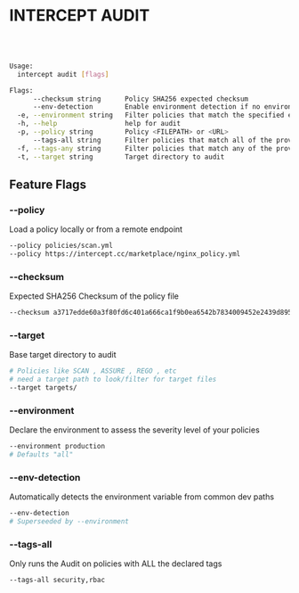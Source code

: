

# INTERCEPT AUDIT 

<br><br>


```sh
Usage:
  intercept audit [flags]

Flags:
      --checksum string      Policy SHA256 expected checksum
      --env-detection        Enable environment detection if no environment is specified
  -e, --environment string   Filter policies that match the specified environment
  -h, --help                 help for audit
  -p, --policy string        Policy <FILEPATH> or <URL>
      --tags-all string      Filter policies that match all of the provided tags (comma-separated)
  -f, --tags-any string      Filter policies that match any of the provided tags (comma-separated)
  -t, --target string        Target directory to audit


  ```
## Feature Flags

### --policy
Load a policy locally or from a remote endpoint
```sh
--policy policies/scan.yml
--policy https://intercept.cc/marketplace/nginx_policy.yml
```
### --checksum
Expected SHA256 Checksum of the policy file
```sh
--checksum a3717edde60a3f80fd6c401a666ca1f9b0ea6542b7834009452e2439d8951307
```
### --target
Base target directory to audit
```sh
# Policies like SCAN , ASSURE , REGO , etc 
# need a target path to look/filter for target files
--target targets/
```

### --environment
Declare the environment to assess the severity level of your policies
```sh
--environment production
# Defaults "all"
```

### --env-detection
Automatically detects the environment variable from common dev paths
```sh
--env-detection 
# Superseeded by --environment
```
### --tags-all
Only runs the Audit on policies with ALL the declared tags
```sh
--tags-all security,rbac
```